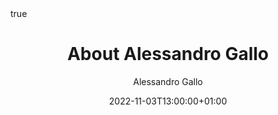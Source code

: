 ---
title: "About Alessandro Gallo"
date: 2022-11-03T13:00:00+01:00
lastmod: 2022-11-03T13:00:00+01:00
draft: false
author: "Alessandro Gallo"
authorLink: ""
description: "The about page"
images: ["/AlessandroGallo.jpg"]

tags: ["about"]
categories: ["about"]

lightgallery: true

share:
  enable: false
code:
  copy: true
  maxShownLines: 50
math:
  enable: true
---